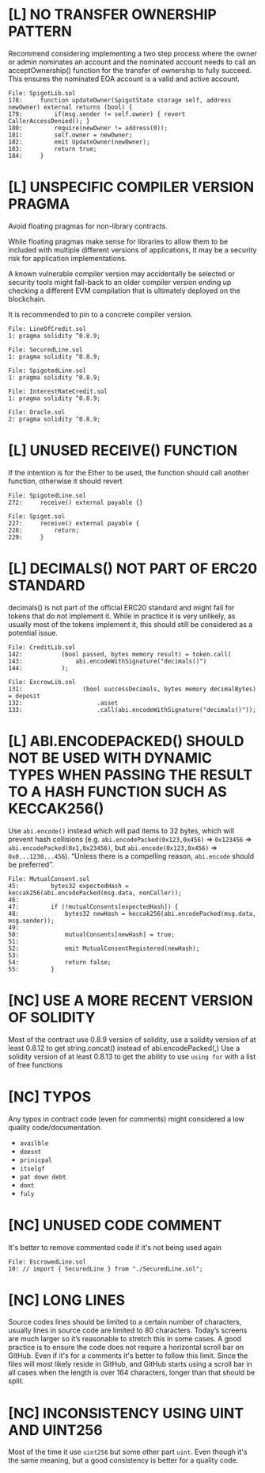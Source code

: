# [L] NO TRANSFER OWNERSHIP PATTERN

Recommend considering implementing a two step process where the owner or admin nominates an account and the nominated account needs to call an acceptOwnership() function for the transfer of ownership to fully succeed. This ensures the nominated EOA account is a valid and active account.

```solidity
File: SpigotLib.sol
178:     function updateOwner(SpigotState storage self, address newOwner) external returns (bool) {
179:         if(msg.sender != self.owner) { revert CallerAccessDenied(); }
180:         require(newOwner != address(0));
181:         self.owner = newOwner;
182:         emit UpdateOwner(newOwner);
183:         return true;
184:     }
```

# [L] UNSPECIFIC COMPILER VERSION PRAGMA

Avoid floating pragmas for non-library contracts.

While floating pragmas make sense for libraries to allow them to be included with multiple different versions of applications, it may be a security risk for application implementations.

A known vulnerable compiler version may accidentally be selected or security tools might fall-back to an older compiler version ending up checking a different EVM compilation that is ultimately deployed on the blockchain.

It is recommended to pin to a concrete compiler version.

```solidity
File: LineOfCredit.sol
1: pragma solidity ^0.8.9;

File: SecuredLine.sol
1: pragma solidity ^0.8.9;

File: SpigotedLine.sol
1: pragma solidity ^0.8.9;

File: InterestRateCredit.sol
1: pragma solidity ^0.8.9;

File: Oracle.sol
2: pragma solidity ^0.8.9;
```

# [L] UNUSED RECEIVE() FUNCTION

If the intention is for the Ether to be used, the function should call another function, otherwise it should revert

```solidity
File: SpigotedLine.sol
272:     receive() external payable {}
```

```solidity
File: Spigot.sol
227:     receive() external payable {
228:         return;
229:     }
```

# [L] DECIMALS() NOT PART OF ERC20 STANDARD

decimals() is not part of the official ERC20 standard and might fail for tokens that do not implement it. While in practice it is very unlikely, as usually most of the tokens implement it, this should still be considered as a potential issue.

```solidity
File: CreditLib.sol
142:           (bool passed, bytes memory result) = token.call(
143:               abi.encodeWithSignature("decimals()")
144:           );
```

```solidity
File: EscrowLib.sol
131:                 (bool successDecimals, bytes memory decimalBytes) = deposit
132:                     .asset
133:                     .call(abi.encodeWithSignature("decimals()"));
```

# [L] ABI.ENCODEPACKED() SHOULD NOT BE USED WITH DYNAMIC TYPES WHEN PASSING THE RESULT TO A HASH FUNCTION SUCH AS KECCAK256()

Use `abi.encode()` instead which will pad items to 32 bytes, which will prevent hash collisions (e.g. `abi.encodePacked(0x123,0x456)` => `0x123456` => `abi.encodePacked(0x1,0x23456)`, but `abi.encode(0x123,0x456)` => `0x0...1230...456`). “Unless there is a compelling reason, `abi.encode` should be preferred”.

```solidity
File: MutualConsent.sol
45:         bytes32 expectedHash = keccak256(abi.encodePacked(msg.data, nonCaller));
46: 
47:         if (!mutualConsents[expectedHash]) {
48:             bytes32 newHash = keccak256(abi.encodePacked(msg.data, msg.sender));
49: 
50:             mutualConsents[newHash] = true;
51: 
52:             emit MutualConsentRegistered(newHash);
53: 
54:             return false;
55:         }
```

# [NC] USE A MORE RECENT VERSION OF SOLIDITY

Most of the contract use 0.8.9 version of solidity, use a solidity version of at least 0.8.12 to get string.concat() instead of abi.encodePacked(,) Use a solidity version of at least 0.8.13 to get the ability to use `using for` with a list of free functions

# [NC] TYPOS

Any typos in contract code (even for comments) might considered a low quality code/documentation.

- `availble`
- `doesnt`
- `prinicpal`
- `itselgf`
- `pat down debt`
- `dont`
- `fuly`

# [NC] UNUSED CODE COMMENT

It's better to remove commented code if it's not being used again

```solidity
File: EscrowedLine.sol
10: // import { SecuredLine } from "./SecuredLine.sol";
```

# [NC] LONG LINES

Source codes lines should be limited to a certain number of characters, usually lines in source code are limited to 80 characters. Today’s screens are much larger so it’s reasonable to stretch this in some cases. A good practice is to ensure the code does not require a horizontal scroll bar on GitHub. Even if it's for a comments it's better to follow this limit. Since the files will most likely reside in GitHub, and GitHub starts using a scroll bar in all cases when the length is over 164 characters, longer than that should be split.

# [NC] INCONSISTENCY USING UINT AND UINT256

Most of the time it use `uint256` but some other part `uint`. Even though it's the same meaning, but a good consistency is better for a quality code. 

